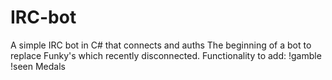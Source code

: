 # IRC-bot
A simple IRC bot in C# that connects and auths
The beginning of a bot to replace Funky's which recently disconnected.
Functionality to add:
!gamble
!seen
Medals

